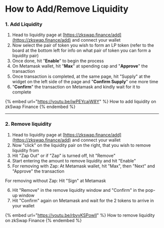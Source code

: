 # How to Add/Remove Liquidity

### 1. Add Liquidity

1. Head to liquidity page at [https://zkswap.finance/add](https://zkswap.finance/add) and connect your wallet
2. Now select the pair of token you wish to form an LP token (refer to the board at the bottom left for info on what pair of token you can form a liquidity pair)
3. Once done, hit "**Enable**" to begin the process
4. On Metamask wallet, hit "**Max**" at spending cap and "**Approve**" the transaction
5. Once transaction is completed, at the same page, hit "Supply" at the widget on the left side of the page and "**Confirm Supply**" one more time
6. "**Confirm**" the transaction on Metamask and kindly wait for it to complete

{% embed url="https://youtu.be/jwPEYcajW8Y" %}
How to add liquidity on zkSwap Finance
{% endembed %}

***

### 2. Remove liquidity

1. Head to liquidity page at [https://zkswap.finance/add](https://zkswap.finance/add) and connect your wallet
2. Now "click" on the liquidity pair on the right, that you wish to remove liquidity from
3. Hit "Zap Out" or if "Zap" is turned off, hit "Remove"
4. Start entering the amount to remove liquidity and hit "Enable"
5. For removing with Zap: At Metamask wallet, hit "Max", then "Next" and "Approve" the transaction

&#x20;       For removing without Zap: Hit "Sign" at Metamask

6. Hit "Remove" in the remove liquidity window and "Confirm" in the pop-up window&#x20;
7. Hit "Confirm" again on Metamask and wait for the 2 tokens to arrive in your wallet

{% embed url="https://youtu.be/rbyvKSPowII" %}
How to remove liquidity on zkSwap Finance
{% endembed %}
